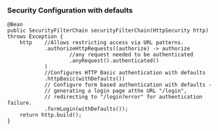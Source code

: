 ### Security Configuration with defaults
	@Bean
	public SecurityFilterChain securityFilterChain(HttpSecurity http) throws Exception {
		http	//Allows restricting access via URL patterns. 
				.authorizeHttpRequests((authorize) -> authorize
						//any request needed to be authenticated
						.anyRequest().authenticated()
				)
				//Configures HTTP Basic authentication with defaults
				.httpBasic(withDefaults())
				// Configure form based authentication with defaults - 
				// generating a login page atthe URL "/login", 
				// redirecting to "/login?error" for authentication failure. 
				.formLogin(withDefaults());
		return http.build();
	}

### 
